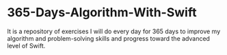 # 365-Days-Algorithm-With-Swift
It is a repository of exercises I will do every day for 365 days to improve my algorithm and problem-solving skills and progress toward the advanced level of Swift.

